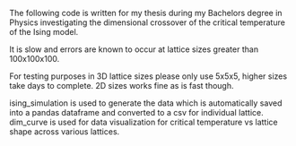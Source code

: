The following code is written for my thesis during my Bachelors degree in Physics investigating the dimensional crossover of the critical temperature of the Ising model.

It is slow and errors are known to occur at lattice sizes greater than 100x100x100.

For testing purposes in 3D lattice sizes please only use 5x5x5, higher sizes take days to complete. 2D sizes works fine as is fast though.

ising_simulation is used to generate the data which is automatically saved into a pandas dataframe and converted to a csv for individual lattice.
dim_curve is used for data visualization for critical temperature vs lattice shape across various lattices.
